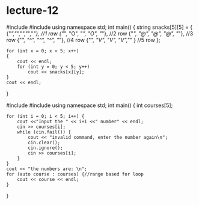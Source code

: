 # lecture-12




#include <iostream>
#include <string>
using namespace std;
int main()
{
	string snacks[5][5] = {
		{"_","_","_","_","_"}, //1 row
	{"_", "O", "_", "O", "_"}, //2 row
	{"_", "@", "@", "@", "_"}, //3 row
	{"_", "^", "^", "^", "_"}, //4 row
	{"_", "V", "V", "V","_" } //5 row
	};

	for (int x = 0; x < 5; x++)
	{
		cout << endl;
		for (int y = 0; y < 5; y++)
			cout << snacks[x][y];
	}
	cout << endl;
}
  
  
  
  
  
  
  #include <iostream>
#include <string>
using namespace std;
int main()
{
    int courses[5];

    for (int i = 0; i < 5; i++) {
        cout <<"Input the " << i+1 <<" number" << endl;
        cin >> courses[i];
        while (cin.fail()) {
            cout << "invalid command, enter the number again\n";
            cin.clear();
            cin.ignore();
            cin >> courses[i];
        }
    }
    cout << "the numbers are: \n";
    for (auto course : courses) {//range based for loop
        cout << course << endl;
    }


   }
